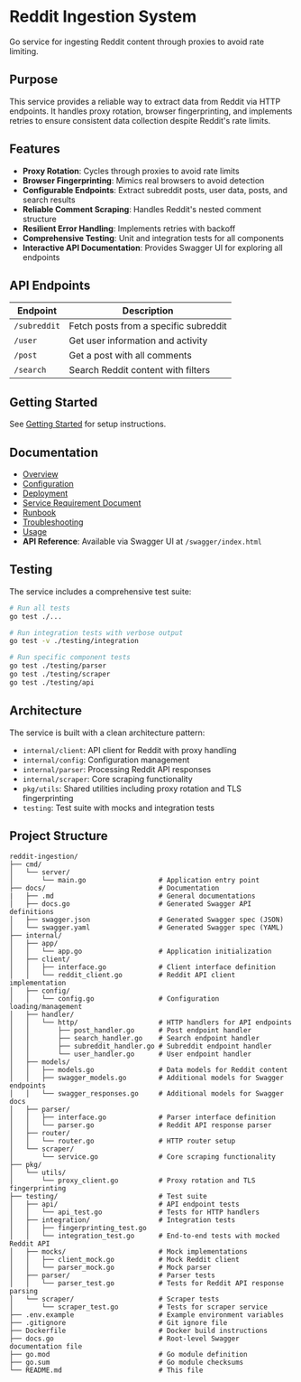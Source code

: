 # Reddit Ingestion System

Go service for ingesting Reddit content through proxies to avoid rate limiting.

## Purpose

This service provides a reliable way to extract data from Reddit via HTTP endpoints. It handles proxy rotation, browser fingerprinting, and implements retries to ensure consistent data collection despite Reddit's rate limits.

## Features

- **Proxy Rotation**: Cycles through proxies to avoid rate limits
- **Browser Fingerprinting**: Mimics real browsers to avoid detection
- **Configurable Endpoints**: Extract subreddit posts, user data, posts, and search results
- **Reliable Comment Scraping**: Handles Reddit's nested comment structure
- **Resilient Error Handling**: Implements retries with backoff
- **Comprehensive Testing**: Unit and integration tests for all components
- **Interactive API Documentation**: Provides Swagger UI for exploring all endpoints

## API Endpoints

| Endpoint       | Description                               |
|----------------|-------------------------------------------|
| `/subreddit`   | Fetch posts from a specific subreddit     |
| `/user`        | Get user information and activity         |
| `/post`        | Get a post with all comments              |
| `/search`      | Search Reddit content with filters        |

## Getting Started

See [Getting Started](./docs/getting-started.md) for setup instructions.

## Documentation

- [Overview](./docs/overview.md)
- [Configuration](./docs/configuration.md)
- [Deployment](./docs/deployment.md)
- [Service Requirement Document](./docs/srd.md)
- [Runbook](./docs/runbook.md)
- [Troubleshooting](./docs/troubleshooting.md)
- [Usage](./docs/usage.md)
- **API Reference**: Available via Swagger UI at `/swagger/index.html`

## Testing

The service includes a comprehensive test suite:

```bash
# Run all tests
go test ./...

# Run integration tests with verbose output
go test -v ./testing/integration

# Run specific component tests
go test ./testing/parser
go test ./testing/scraper
go test ./testing/api
```

## Architecture

The service is built with a clean architecture pattern:

- `internal/client`: API client for Reddit with proxy handling
- `internal/config`: Configuration management
- `internal/parser`: Processing Reddit API responses
- `internal/scraper`: Core scraping functionality
- `pkg/utils`: Shared utilities including proxy rotation and TLS fingerprinting
- `testing`: Test suite with mocks and integration tests

## Project Structure

```
reddit-ingestion/
├── cmd/
│   └── server/
│       └── main.go                  # Application entry point
├── docs/                            # Documentation
|   ├── .md                          # General documentations
│   ├── docs.go                      # Generated Swagger API definitions
│   ├── swagger.json                 # Generated Swagger spec (JSON)
│   └── swagger.yaml                 # Generated Swagger spec (YAML)
├── internal/
│   ├── app/
│   │   └── app.go                   # Application initialization
│   ├── client/
│   │   ├── interface.go             # Client interface definition
│   │   └── reddit_client.go         # Reddit API client implementation
│   ├── config/
│   │   └── config.go                # Configuration loading/management
│   ├── handler/
│   │   └── http/                    # HTTP handlers for API endpoints
│   │       ├── post_handler.go      # Post endpoint handler
│   │       ├── search_handler.go    # Search endpoint handler
│   │       ├── subreddit_handler.go # Subreddit endpoint handler
│   │       └── user_handler.go      # User endpoint handler
│   ├── models/
│   │   ├── models.go                # Data models for Reddit content
│   │   ├── swagger_models.go        # Additional models for Swagger endpoints
│   │   └── swagger_responses.go     # Additional models for Swagger docs
│   ├── parser/
│   │   ├── interface.go             # Parser interface definition
│   │   └── parser.go                # Reddit API response parser
│   ├── router/
│   │   └── router.go                # HTTP router setup
│   └── scraper/
│       └── service.go               # Core scraping functionality
├── pkg/
│   └── utils/
│       └── proxy_client.go          # Proxy rotation and TLS fingerprinting
├── testing/                         # Test suite
│   ├── api/                         # API endpoint tests
│   │   └── api_test.go              # Tests for HTTP handlers
│   ├── integration/                 # Integration tests
│   │   ├── fingerprinting_test.go   
│   │   └── integration_test.go      # End-to-end tests with mocked Reddit API
│   ├── mocks/                       # Mock implementations
│   │   ├── client_mock.go           # Mock Reddit client
│   │   └── parser_mock.go           # Mock parser
│   ├── parser/                      # Parser tests
│   │   └── parser_test.go           # Tests for Reddit API response parsing
│   └── scraper/                     # Scraper tests
│       └── scraper_test.go          # Tests for scraper service
├── .env.example                     # Example environment variables
├── .gitignore                       # Git ignore file
├── Dockerfile                       # Docker build instructions
├── docs.go                          # Root-level Swagger documentation file
├── go.mod                           # Go module definition
├── go.sum                           # Go module checksums
└── README.md                        # This file
```